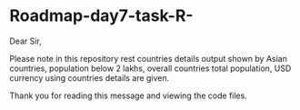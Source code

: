 # Roadmap-day7-task-R-

Dear Sir,

Please note in this repository rest countries details output shown by Asian countries, population below 2 lakhs, overall countries total population, USD currency using countries details are given.

Thank you for reading this message and viewing the code files.
